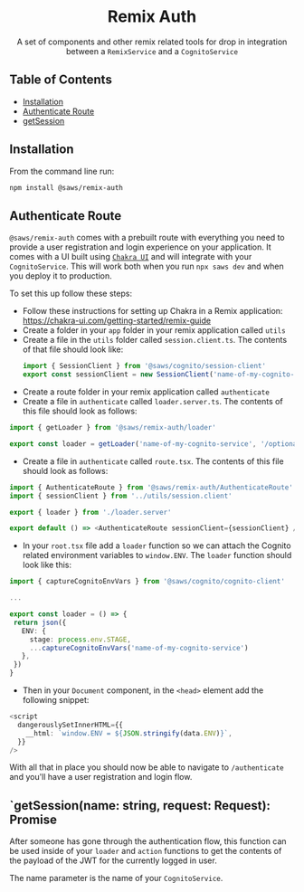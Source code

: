 <div align='center'>

# Remix Auth

A set of components and other remix related tools for drop in integration between a `RemixService` and a `CognitoService`

</div>

## Table of Contents
- [Installation](#installation)
- [Authenticate Route](#authenticate-route)
- [getSession](#get-session)

## Installation <a id='installation'>

From the command line run:
```bash
npm install @saws/remix-auth
```

## Authenticate Route

`@saws/remix-auth` comes with a prebuilt route with everything you need to provide a user registration and login experience on your application. It comes with a UI built using [`Chakra UI`](https://chakra-ui.com) and will integrate with your `CognitoService`. This will work both when you run `npx saws dev` and when you deploy it to production.

To set this up follow these steps:
 - Follow these instructions for setting up Chakra in a Remix application: https://chakra-ui.com/getting-started/remix-guide
 - Create a folder in your `app` folder in your remix application called `utils`
 - Create a file in the `utils` folder called `session.client.ts`. The contents of that file should look like:
   ```ts
   import { SessionClient } from '@saws/cognito/session-client'
   export const sessionClient = new SessionClient('name-of-my-cognito-service')
   ```
 - Create a route folder in your remix application called `authenticate`
 - Create a file in `authenticate` called `loader.server.ts`. The contents of this file should look as follows:
 ```ts
 import { getLoader } from '@saws/remix-auth/loader'
 
 export const loader = getLoader('name-of-my-cognito-service', '/optional-redirect-url') // redirect url defaults to /
 ```
 - Create a file in `authenticate` called `route.tsx`. The contents of this file should look as follows:
 ```ts
 import { AuthenticateRoute } from '@saws/remix-auth/AuthenticateRoute'
 import { sessionClient } from '../utils/session.client'

 export { loader } from './loader.server'

 export default () => <AuthenticateRoute sessionClient={sessionClient} />
 ```
 - In your `root.tsx` file add a `loader` function so we can attach the Cognito related environment variables to `window.ENV`. The `loader` function should look like this:
 ```ts
 import { captureCognitoEnvVars } from '@saws/cognito/cognito-client'

 ...

 export const loader = () => {
  return json({
    ENV: {
      stage: process.env.STAGE,
      ...captureCognitoEnvVars('name-of-my-cognito-service')
    },
  })
 }
 ```
 - Then in your `Document` component, in the `<head>` element add the following snippet:
 ```ts
 <script
   dangerouslySetInnerHTML={{
     __html: `window.ENV = ${JSON.stringify(data.ENV)}`,
   }}
 />
 ```

With all that in place you should now be able to navigate to `/authenticate` and you'll have a user registration and login flow.

## `getSession(name: string, request: Request): Promise<JWTPayload>

After someone has gone through the authentication flow, this function can be used inside of your `loader` and `action` functions to get the contents of the payload of the JWT for the currently logged in user.

The name parameter is the name of your `CognitoService`.